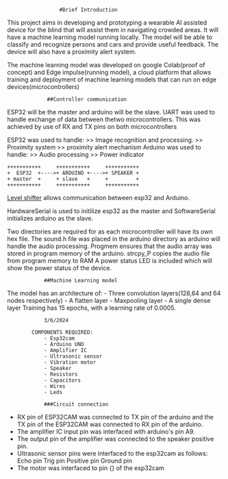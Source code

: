                      #Brief Introduction
This project aims in developing and prototyping a  wearable AI assisted device for the blind that will assist them in navigating crowded areas. It will have a machine learning model running locally. The model will be able to classify and recognize persons and cars and provide useful feedback. The device will also have a proximity alert system.

The machine learning model was developed on google Colab(proof of concept) and  Edge impulse(running model), a cloud platform that allows training and deployment of machine learning models that can run on edge devices(microcontrollers)

                 ##Controller communication
ESP32 will be the master and arduino will be the slave.
UART was used to handle exchange of data between thetwo microcontrollers. This was achieved by use of RX and TX pins on both microcontrollers

ESP32 was used to handle:
                >> Image recognition and processing.
                >> Proximity system
                >> proximity alert mechanism
Arduino was used to handle:
                >> Audio processing
                >> Power indicator


    +++++++++++     +++++++++++     +++++++++++
    +  ESP32  +---->+ ARDUINO +---->+ SPEAKER +
    + master  +     + slave   +     +         +
    +++++++++++     +++++++++++     +++++++++++

[Level shifter](https://electronics.stackexchange.com/questions/81580/step-up-3-3v-to-5v-for-digital-i-o) allows communication between esp32 and Arduino.

HardwareSerial is used to initilize esp32 as the master and SoftwareSerial initializes arduino as the slave.

Two directories are required for as each microcontroller will have its own hex file. 
The sound.h file was placed in the arduino directory as arduino will handle the audio processing.
Progmem ensures that the audio array was stored in program memory of the arduino.
strcpy_P copies the audio file from program memory to RAM
A power status LED is included which will show the power status of the device.


                ##Machine Learning model
The model has an architecture of:
        - Three convolution layers(128,64 and 64 nodes respectively)
        - A flatten layer
        - Maxpooling layer
        - A single dense layer
Training has 15 epochs, with a learning rate of 0.0005.

                3/6/2024

            COMPONENTS REQUIRED:
                - Esp32cam
                - Arduino UNO
                - Amplifier IC
                - Ultrasonic sensor
                - Vibration motor
                - Speaker
                - Resistors
                - Capacitors
                - Wires
                - Leds

                ###Circuit connection
- RX pin of ESP32CAM was connected to TX pin of the arduino and the TX pin of the ESP32CAM was connected to RX pin of the arduino.
- The amplifier IC input pin was interfaced with arduino's pin A9. 
- The output pin of the amplifier was connected to the speaker positive pin. 
- Ultrasonic sensor pins were interfaced to the esp32cam as follows:
        Echo pin 
        Trig pin 
        Positive pin 
        Ground pin  
- The motor was interfaced to pin {} of the esp32cam

                

